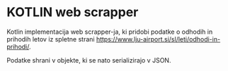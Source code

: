 # KOTLIN web scrapper

Kotlin implementacija web scrapper-ja, ki pridobi podatke o odhodih in prihodih letov iz spletne strani https://www.lju-airport.si/sl/leti/odhodi-in-prihodi/.

Podatke shrani v objekte, ki se nato serializirajo v JSON.
